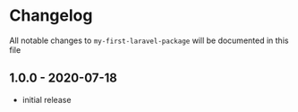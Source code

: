# Changelog

All notable changes to `my-first-laravel-package` will be documented in this file

## 1.0.0 - 2020-07-18

- initial release
